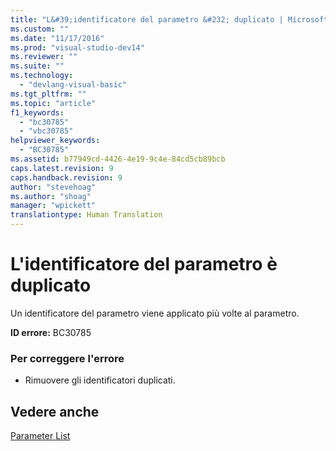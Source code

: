 ```yaml
---
title: "L&#39;identificatore del parametro &#232; duplicato | Microsoft Docs"
ms.custom: ""
ms.date: "11/17/2016"
ms.prod: "visual-studio-dev14"
ms.reviewer: ""
ms.suite: ""
ms.technology: 
  - "devlang-visual-basic"
ms.tgt_pltfrm: ""
ms.topic: "article"
f1_keywords: 
  - "bc30785"
  - "vbc30785"
helpviewer_keywords: 
  - "BC30785"
ms.assetid: b77949cd-4426-4e19-9c4e-84cd5cb89bcb
caps.latest.revision: 9
caps.handback.revision: 9
author: "stevehoag"
ms.author: "shoag"
manager: "wpickett"
translationtype: Human Translation
---
```

# L&#39;identificatore del parametro &#232; duplicato
Un identificatore del parametro viene applicato più volte al parametro.  
  
 **ID errore:** BC30785  
  
### Per correggere l'errore  
  
-   Rimuovere gli identificatori duplicati.  
  
## Vedere anche  
 [Parameter List](../../visual-basic/language-reference/statements/parameter-list.md)